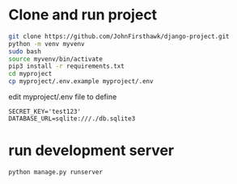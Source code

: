 # Clone and run project
```bash
git clone https://github.com/JohnFirsthawk/django-project.git
python -m venv myvenv
sudo bash
source myvenv/bin/activate
pip3 install -r requirements.txt
cd myproject
cp myproject/.env.example myproject/.env
```
edit myproject/.env file to define
```vim
SECRET_KEY='test123'
DATABASE_URL=sqlite:///./db.sqlite3
```
# run development server
```bash
python manage.py runserver
```
